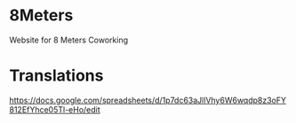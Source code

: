 # 8Meters
Website for 8 Meters Coworking

# Translations
https://docs.google.com/spreadsheets/d/1p7dc63aJllVhy6W6wqdp8z3oFY812EfYhce05Tl-eHo/edit

